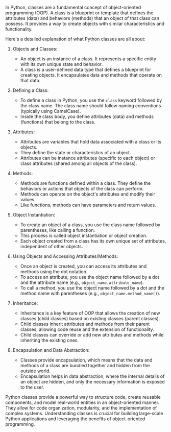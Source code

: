 In Python, classes are a fundamental concept of object-oriented programming (OOP). A class is a blueprint or template that defines the attributes (data) and behaviors (methods) that an object of that class can possess. It provides a way to create objects with similar characteristics and functionality.

Here's a detailed explanation of what Python classes are all about:

1. Objects and Classes:
   - An object is an instance of a class. It represents a specific entity with its own unique state and behavior.
   - A class is a user-defined data type that defines a blueprint for creating objects. It encapsulates data and methods that operate on that data.

2. Defining a Class:
   - To define a class in Python, you use the `class` keyword followed by the class name. The class name should follow naming conventions (typically using CamelCase).
   - Inside the class body, you define attributes (data) and methods (functions) that belong to the class.

3. Attributes:
   - Attributes are variables that hold data associated with a class or its objects.
   - They define the state or characteristics of an object.
   - Attributes can be instance attributes (specific to each object) or class attributes (shared among all objects of the class).

4. Methods:
   - Methods are functions defined within a class. They define the behaviors or actions that objects of the class can perform.
   - Methods can operate on the object's attributes and modify their values.
   - Like functions, methods can have parameters and return values.

5. Object Instantiation:
   - To create an object of a class, you use the class name followed by parentheses, like calling a function.
   - This process is called object instantiation or object creation.
   - Each object created from a class has its own unique set of attributes, independent of other objects.

6. Using Objects and Accessing Attributes/Methods:
   - Once an object is created, you can access its attributes and methods using the dot notation.
   - To access an attribute, you use the object name followed by a dot and the attribute name (e.g., `object_name.attribute_name`).
   - To call a method, you use the object name followed by a dot and the method name with parentheses (e.g., `object_name.method_name()`).

7. Inheritance:
   - Inheritance is a key feature of OOP that allows the creation of new classes (child classes) based on existing classes (parent classes).
   - Child classes inherit attributes and methods from their parent classes, allowing code reuse and the extension of functionality.
   - Child classes can override or add new attributes and methods while inheriting the existing ones.

8. Encapsulation and Data Abstraction:
   - Classes provide encapsulation, which means that the data and methods of a class are bundled together and hidden from the outside world.
   - Encapsulation helps in data abstraction, where the internal details of an object are hidden, and only the necessary information is exposed to the user.

Python classes provide a powerful way to structure code, create reusable components, and model real-world entities in an object-oriented manner. They allow for code organization, modularity, and the implementation of complex systems. Understanding classes is crucial for building large-scale Python applications and leveraging the benefits of object-oriented programming.